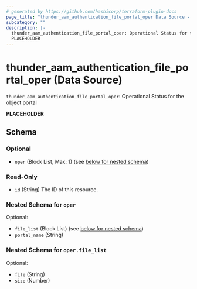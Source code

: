 ```yaml
---
# generated by https://github.com/hashicorp/terraform-plugin-docs
page_title: "thunder_aam_authentication_file_portal_oper Data Source - terraform-provider-thunder"
subcategory: ""
description: |-
  thunder_aam_authentication_file_portal_oper: Operational Status for the object portal
  PLACEHOLDER
---
```


# thunder_aam_authentication_file_portal_oper (Data Source)

`thunder_aam_authentication_file_portal_oper`: Operational Status for the object portal

__PLACEHOLDER__



<!-- schema generated by tfplugindocs -->
## Schema

### Optional

- `oper` (Block List, Max: 1) (see [below for nested schema](#nestedblock--oper))

### Read-Only

- `id` (String) The ID of this resource.

<a id="nestedblock--oper"></a>
### Nested Schema for `oper`

Optional:

- `file_list` (Block List) (see [below for nested schema](#nestedblock--oper--file_list))
- `portal_name` (String)

<a id="nestedblock--oper--file_list"></a>
### Nested Schema for `oper.file_list`

Optional:

- `file` (String)
- `size` (Number)


